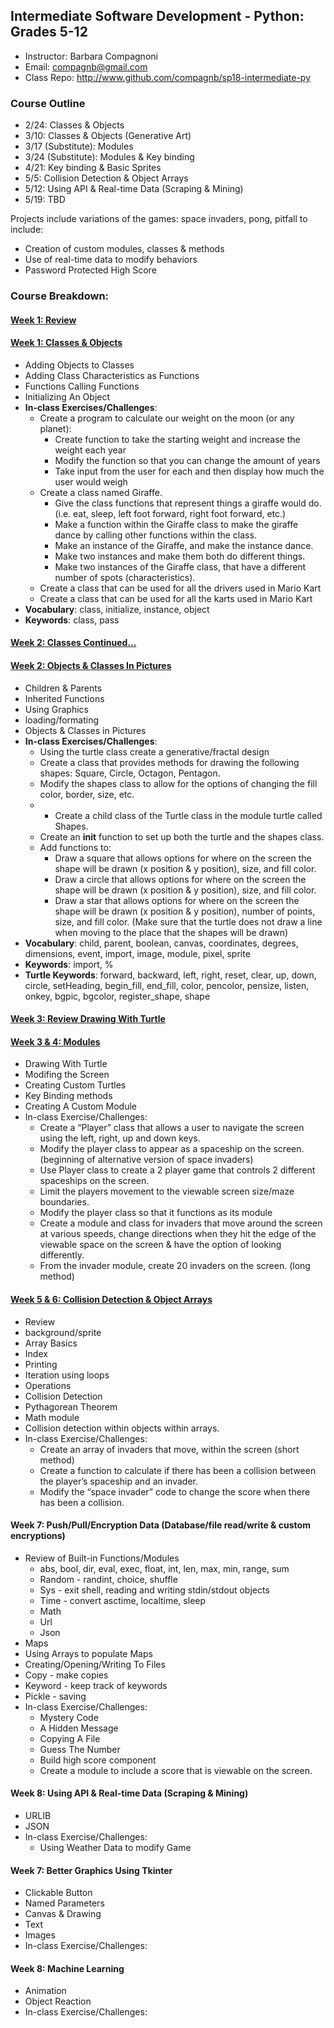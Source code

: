 ## Intermediate Software Development - Python: Grades 5-12
* Instructor: Barbara Compagnoni
* Email: compagnb@gmail.com
* Class Repo: http://www.github.com/compagnb/sp18-intermediate-py

### Course Outline
* 2/24: Classes & Objects 
* 3/10: Classes & Objects (Generative Art)
* 3/17 (Substitute): Modules
* 3/24 (Substitute): Modules & Key binding 
* 4/21: Key binding & Basic Sprites
* 5/5: Collision Detection & Object Arrays
* 5/12: Using API & Real-time Data (Scraping & Mining) 
* 5/19: TBD

Projects include variations of the games: space invaders, pong, pitfall to include:
* Creation of custom modules, classes & methods
* Use of real-time data to modify behaviors 
* Password Protected High Score

### Course Breakdown:

#### [Week 1: Review](wkNotes/wk1Rev.md)
#### [Week 1: Classes & Objects](wkNotes/wk1.md)
* Adding Objects to Classes
* Adding Class Characteristics as Functions
* Functions Calling Functions
* Initializing An Object
* **In-class Exercises/Challenges**: 
    * Create a program to calculate our weight on the moon (or any planet):
        * Create function to take the starting weight and increase the weight each year
        * Modify the function so that you can change the amount of years
        * Take input from the user for each and then display how much the user would weigh
    * Create a class named Giraffe. 
        * Give the class functions that represent things a giraffe would do. (i.e. eat, sleep, left foot forward, right foot forward, etc.)
        * Make a function within the Giraffe class to make the giraffe dance by calling other functions within the class. 
        * Make an instance of the Giraffe, and make the instance dance.
        * Make two instances and make them both do different things. 
        * Make two instances of the Giraffe class, that have a different number of spots (characteristics).
    * Create a class that can be used for all the drivers used in Mario Kart
    * Create a class that can be used for all the karts used in Mario Kart
* **Vocabulary**: class, initialize, instance, object
* **Keywords**: class, pass 


#### [Week 2: Classes Continued...](wkNotes/wk2Rev.md)
#### [Week 2: Objects & Classes In Pictures](wkNotes/wk2.md)
* Children & Parents
* Inherited Functions
* Using Graphics
* loading/formating
* Objects & Classes in Pictures
* **In-class Exercises/Challenges**: 
    * Using the turtle class create a generative/fractal design
    * Create a class that provides methods for drawing the following shapes: Square, Circle, Octagon, Pentagon.
    * Modify the shapes class to allow for the options of changing the fill color, border, size, etc.
    * * Create a child class of the Turtle class in the module turtle called Shapes.
    * Create an __init__ function to set up both the turtle and the shapes class. 
    * Add functions to:
        * Draw a square that allows options for where on the screen the shape will be drawn (x position & y position), size, and fill color. 
        * Draw a circle that allows options for where on the screen the shape will be drawn (x position & y position), size, and fill color. 
        * Draw a star that allows options for where on the screen the shape will be drawn (x position & y position), number of points, size, and fill color. 
        (Make sure that the turtle does not draw a line when moving to the place that the shapes will be drawn)
* **Vocabulary**: child, parent, boolean, canvas, coordinates, degrees, dimensions, event, import, image, module, pixel, sprite 
* **Keywords**: import, %
* **Turtle Keywords**: forward, backward, left, right, reset, clear, up, down, circle, setHeading, begin_fill, end_fill, color, pencolor, pensize, listen, onkey, bgpic, bgcolor, register_shape, shape


#### [Week 3: Review Drawing With Turtle](wkNotes/wk3Rev.md)
#### [Week 3 & 4: Modules](wkNotes/wk3.md)
* Drawing With Turtle
* Modifing the Screen 
* Creating Custom Turtles
* Key Binding methods
* Creating A Custom Module
* In-class Exercise/Challenges:
    * Create a “Player” class that allows a user to navigate the screen using the left, right, up and down keys.
    * Modify the player class to appear as a spaceship on the screen. (beginning of alternative version of space invaders)
    * Use Player class to create a 2 player game that controls 2 different spaceships on the screen.
    * Limit the players movement to the viewable screen size/maze boundaries.
    * Modify the player class so that it functions as its module
    * Create a module and class for invaders that move around the screen at various speeds, change directions when they hit the edge of the viewable space on the screen & have the option of looking differently.
    * From the invader module, create 20 invaders on the screen. (long method)

#### [Week 5 & 6: Collision Detection & Object Arrays](wkNotes/wk4.md)
* Review
* background/sprite
* Array Basics
* Index
* Printing
* Iteration using loops
* Operations
* Collision Detection
* Pythagorean Theorem
* Math module
* Collision detection within objects within arrays.
* In-class Exercise/Challenges:
    * Create an array of invaders that move, within the screen (short method)
    * Create a function to calculate if there has been a collision between the player’s spaceship and an invader. 
    * Modify the “space invader” code to change the score when there has been a collision.

#### Week 7: Push/Pull/Encryption Data (Database/file read/write & custom encryptions)
* Review of Built-in Functions/Modules
    * abs, bool, dir, eval, exec, float, int, len, max, min, range, sum
    * Random - randint, choice, shuffle
    * Sys - exit shell, reading and writing stdin/stdout objects
    * Time - convert asctime, localtime, sleep
    * Math
    * Url
    * Json
* Maps
* Using Arrays to populate Maps
* Creating/Opening/Writing To Files
* Copy - make copies
* Keyword - keep track of keywords
* Pickle - saving
* In-class Exercise/Challenges:
    * Mystery Code
    * A Hidden Message
    * Copying A File
    * Guess The Number
    * Build high score component
    * Create a module to include a score that is viewable on the screen.

#### Week 8: Using API & Real-time Data (Scraping & Mining) 
* URLIB
* JSON
* In-class Exercise/Challenges:
    * Using Weather Data to modify Game

#### Week 7: Better Graphics Using Tkinter
* Clickable Button
* Named Parameters
* Canvas & Drawing
* Text
* Images
* In-class Exercise/Challenges:


#### Week 8: Machine Learning 
* Animation
* Object Reaction
* In-class Exercise/Challenges:

